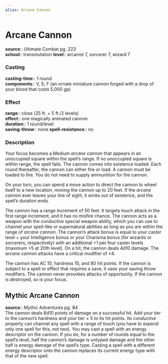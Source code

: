 ```yaml
---
alias: Arcane Cannon
---
```


# Arcane Cannon 

**source**:: Ultimate Combat pg. 223  
**school**:: transmutation
**level**:: arcanist 7, sorcerer 7, wizard 7

### Casting 

**casting-time**:: 1 round  
**components**:: V, S, F (an ornate miniature cannon forged with a drop of your blood that costs 5,000 gp)

### Effect 

**range**:: close (25 ft. + 5 ft./2 levels)  
**effect**:: one magically animated cannon  
**duration**:: 1 round/level  
**saving-throw**:: none
**spell-resistance**:: no

### Description 

Your focus becomes a Medium *arcane cannon* that appears in an unoccupied square within the spell’s range. If no unoccupied square is within range, the spell fails. The cannon comes into existence loaded. Each round thereafter, the cannon can either fire or load. A cannon must be loaded to fire. You do not need to supply ammunition for the cannon.  
  
On your turn, you can spend a move action to direct the cannon to wheel itself to a new location, moving the cannon up to 20 feet. If the *arcane cannon* ever leaves your line of sight, it winks out of existence, and the spell’s duration ends.  
  
The cannon has a range increment of 50 feet. It targets touch attack in the first range increment, and it has no misfire chance. The cannon acts as a weapon with the *conductive* special weapon ability, which you can use to channel your spell-like or supernatural abilities as long as you are within the range of *arcane cannon*. The cannon’s attack bonus is equal to your caster level + your Intelligence bonus or your Charisma bonus (for wizards or sorcerers, respectively) with an additional +1 per four caster levels (maximum +5 at 20th level). On a hit, the cannon deals 4d10 damage. The *arcane cannon* attacks have a critical modifier of ×4.  
  
The cannon has AC 10, hardness 10, and 80 hit points. If the cannon is subject to a spell or effect that requires a save, it uses your saving throw modifiers. The cannon never provokes attacks of opportunity. If the cannon is destroyed, so is your focus.

## Mythic Arcane Cannon 

**source**:: Mythic Adventures pg. 84  
The cannon deals 6d10 points of damage on a successful hit. Add your tier to the cannon’s hardness and your tier × 5 to its hit points. Its *conductive* property can channel any spell with a range of touch (you have to expend only one spell for this, not two). You may cast a spell with an energy descriptor on the cannon. If you do, for a number of rounds equal to the spell’s level, half the cannon’s damage is untyped damage and the other half is energy damage of the spell’s type. Casting a spell with a different energy descriptor onto the cannon replaces its current energy type with that of the new spell.

